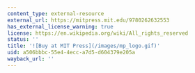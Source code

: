 ```yaml
---
content_type: external-resource
external_url: https://mitpress.mit.edu/9780262632553
has_external_license_warning: true
license: https://en.wikipedia.org/wiki/All_rights_reserved
status: ''
title: '![Buy at MIT Press](/images/mp_logo.gif)'
uid: a506bbbc-55e4-4ecc-a7d5-d604379e205a
wayback_url: ''
---
```

